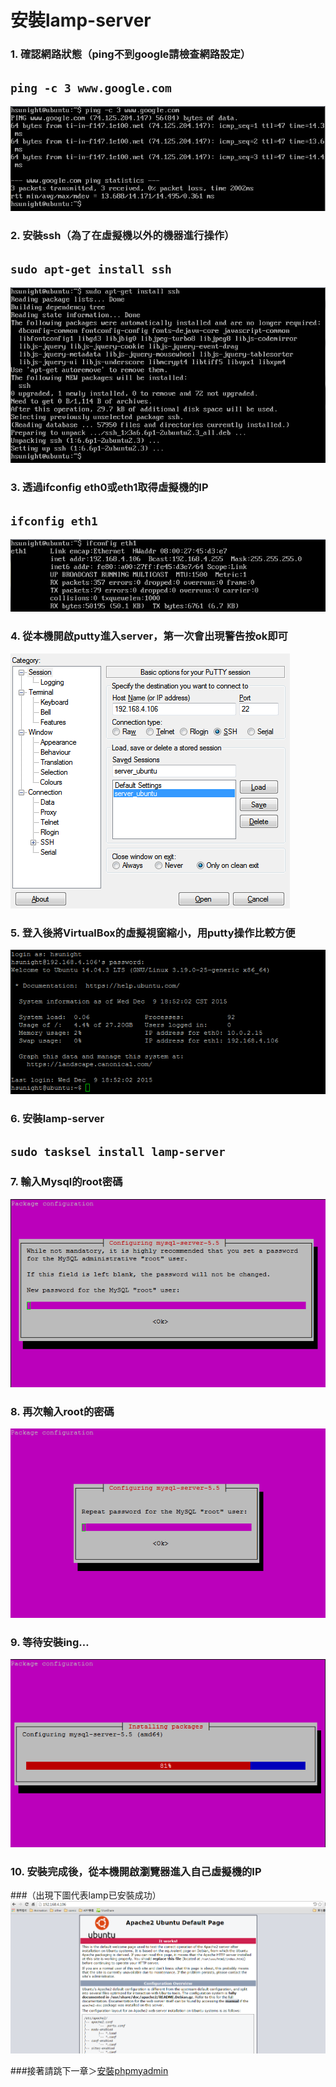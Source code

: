 # **安裝lamp-server**


### 1. 確認網路狀態（ping不到google請檢查網路設定）
## ```ping -c 3 www.google.com```
![](img/p1_1.png)

### 2. 安裝ssh（為了在虛擬機以外的機器進行操作）
## ```sudo apt-get install ssh```
![](img/p1_2.png)

### 3. 透過ifconfig eth0或eth1取得虛擬機的IP

## ```ifconfig eth1```
![](img/p1_3.png)

### 4. 從本機開啟putty進入server，第一次會出現警告按ok即可
![](img/p1_4.png)

### 5. 登入後將VirtualBox的虛擬視窗縮小，用putty操作比較方便

![](img/p1_5.png)

### 6. 安裝lamp-server
## ```sudo tasksel install lamp-server```

### 7. 輸入Mysql的root密碼
![](img/p1_6.png)

### 8. 再次輸入root的密碼
![](img/p1_7.png)

### 9. 等待安裝ing…
![](img/p1_8.png)

### 10. 安裝完成後，從本機開啟瀏覽器進入自己虛擬機的IP
###（出現下圖代表lamp已安裝成功）
![](img/p1_9.png)

###接著請跳下一章＞[安裝phpmyadmin](inst_phpmyadm.md)